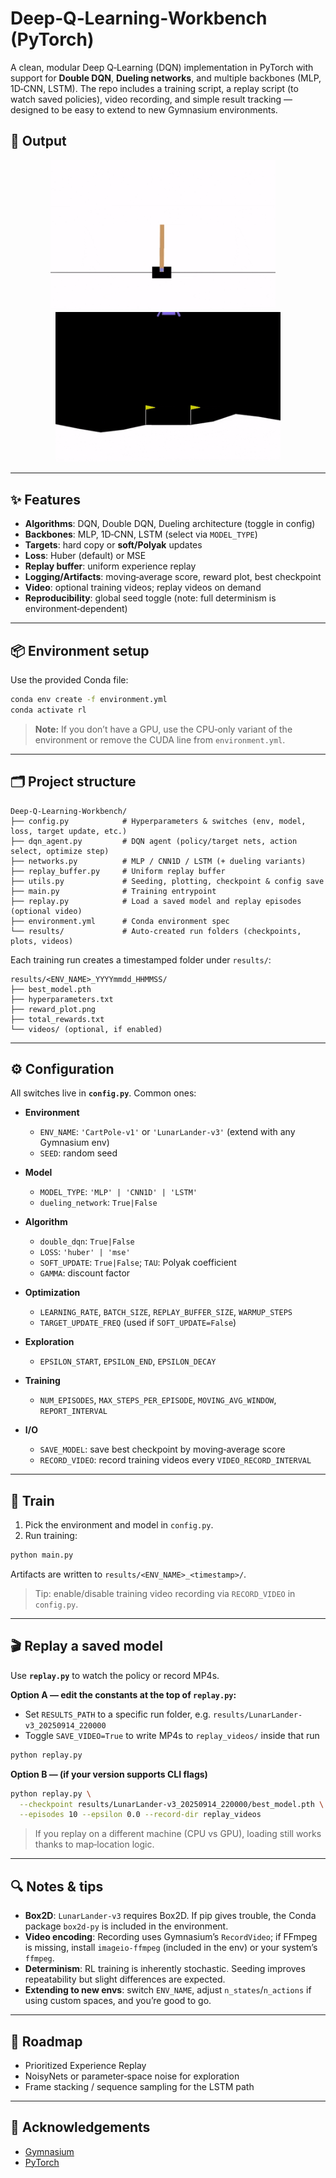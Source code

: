 # Deep‑Q‑Learning‑Workbench (PyTorch)

A clean, modular Deep Q‑Learning (DQN) implementation in PyTorch with support for **Double DQN**, **Dueling networks**, and multiple backbones (MLP, 1D‑CNN, LSTM). The repo includes a training script, a replay script (to watch saved policies), video recording, and simple result tracking — designed to be easy to extend to new Gymnasium environments.

## 🎥 Output

<p align="center">
  <img src="./assets/cart_pole.gif" width="360" alt="CartPole-v1 demo">
  &nbsp;&nbsp;&nbsp;
  <img src="./assets/lunar_lander.gif" width="360" alt="LunarLander-v3 demo">
</p>

---

## ✨ Features

* **Algorithms**: DQN, Double DQN, Dueling architecture (toggle in config)
* **Backbones**: MLP, 1D‑CNN, LSTM (select via `MODEL_TYPE`)
* **Targets**: hard copy or **soft/Polyak** updates
* **Loss**: Huber (default) or MSE
* **Replay buffer**: uniform experience replay
* **Logging/Artifacts**: moving‑average score, reward plot, best checkpoint
* **Video**: optional training videos; replay videos on demand
* **Reproducibility**: global seed toggle (note: full determinism is environment‑dependent)

---

## 📦 Environment setup

Use the provided Conda file:

```bash
conda env create -f environment.yml
conda activate rl
```

> **Note:** If you don’t have a GPU, use the CPU‑only variant of the environment or remove the CUDA line from `environment.yml`.

---

## 🗂️ Project structure

```
Deep-Q-Learning-Workbench/
├── config.py            # Hyperparameters & switches (env, model, loss, target update, etc.)
├── dqn_agent.py         # DQN agent (policy/target nets, action select, optimize step)
├── networks.py          # MLP / CNN1D / LSTM (+ dueling variants)
├── replay_buffer.py     # Uniform replay buffer
├── utils.py             # Seeding, plotting, checkpoint & config save
├── main.py              # Training entrypoint
├── replay.py            # Load a saved model and replay episodes (optional video)
├── environment.yml      # Conda environment spec
└── results/             # Auto‑created run folders (checkpoints, plots, videos)
```

Each training run creates a timestamped folder under `results/`:

```
results/<ENV_NAME>_YYYYmmdd_HHMMSS/
├── best_model.pth
├── hyperparameters.txt
├── reward_plot.png
├── total_rewards.txt
└── videos/ (optional, if enabled)
```

---

## ⚙️ Configuration

All switches live in **`config.py`**. Common ones:

* **Environment**

  * `ENV_NAME`: `'CartPole-v1'` or `'LunarLander-v3'` (extend with any Gymnasium env)
  * `SEED`: random seed
* **Model**

  * `MODEL_TYPE`: `'MLP' | 'CNN1D' | 'LSTM'`
  * `dueling_network`: `True|False`
* **Algorithm**

  * `double_dqn`: `True|False`
  * `LOSS`: `'huber' | 'mse'`
  * `SOFT_UPDATE`: `True|False`; `TAU`: Polyak coefficient
  * `GAMMA`: discount factor
* **Optimization**

  * `LEARNING_RATE`, `BATCH_SIZE`, `REPLAY_BUFFER_SIZE`, `WARMUP_STEPS`
  * `TARGET_UPDATE_FREQ` (used if `SOFT_UPDATE=False`)
* **Exploration**

  * `EPSILON_START`, `EPSILON_END`, `EPSILON_DECAY`
* **Training**

  * `NUM_EPISODES`, `MAX_STEPS_PER_EPISODE`, `MOVING_AVG_WINDOW`, `REPORT_INTERVAL`
* **I/O**

  * `SAVE_MODEL`: save best checkpoint by moving‑average score
  * `RECORD_VIDEO`: record training videos every `VIDEO_RECORD_INTERVAL`

---

## 🚀 Train

1. Pick the environment and model in `config.py`.
2. Run training:

```bash
python main.py
```

Artifacts are written to `results/<ENV_NAME>_<timestamp>/`.

> Tip: enable/disable training video recording via `RECORD_VIDEO` in `config.py`.

---

## 🎬 Replay a saved model

Use **`replay.py`** to watch the policy or record MP4s.

**Option A — edit the constants at the top of `replay.py`:**

* Set `RESULTS_PATH` to a specific run folder, e.g. `results/LunarLander-v3_20250914_220000`
* Toggle `SAVE_VIDEO=True` to write MP4s to `replay_videos/` inside that run

```bash
python replay.py
```

**Option B — (if your version supports CLI flags)**

```bash
python replay.py \
  --checkpoint results/LunarLander-v3_20250914_220000/best_model.pth \
  --episodes 10 --epsilon 0.0 --record-dir replay_videos
```

> If you replay on a different machine (CPU vs GPU), loading still works thanks to map‑location logic.

---

## 🔍 Notes & tips

* **Box2D**: `LunarLander-v3` requires Box2D. If pip gives trouble, the Conda package `box2d-py` is included in the environment.
* **Video encoding**: Recording uses Gymnasium’s `RecordVideo`; if FFmpeg is missing, install `imageio-ffmpeg` (included in the env) or your system’s `ffmpeg`.
* **Determinism**: RL training is inherently stochastic. Seeding improves repeatability but slight differences are expected.
* **Extending to new envs**: switch `ENV_NAME`, adjust `n_states`/`n_actions` if using custom spaces, and you’re good to go.

---

## 🧪 Roadmap

* Prioritized Experience Replay
* NoisyNets or parameter‑space noise for exploration
* Frame stacking / sequence sampling for the LSTM path

---

## 🙌 Acknowledgements

* [Gymnasium](https://github.com/Farama-Foundation/Gymnasium)
* [PyTorch](https://pytorch.org/)


